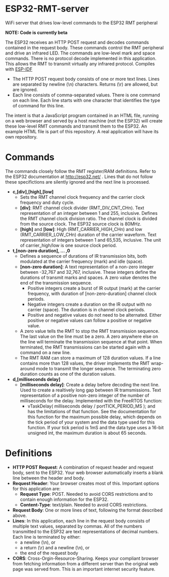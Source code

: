 # ESP32-RMT-server
WiFi server that drives low-level commands to the ESP32 RMT peripheral

__NOTE: Code is currently beta__

The ESP32 receives an HTTP POST request and decodes commands contained in the request body.
These commands control the RMT peripheral and drive an infrared LED.
The commands are low-level mark and space commands.
There is no protocol decode implemented in this application.
This allows the RMT to transmit virtually any infrared protocol.
Compiles with [ESP-IDF](https://github.com/espressif/esp-idf)

* The HTTP POST request body consists of one or more text lines. Lines are separated by newline (\n) characters. Returns (\r) are allowed, but are ignored.
* Each line consists of comma-separated values. There is one command on each line. Each line starts with one character that identifies the type of command for this line.

The intent is that a JavaScript program contained in an HTML file, running on a web browser and served by a host machine (not the ESP32) will create these low-level RMT commands and transmit them to the ESP32. An example HTML file is part of this repository. A real application will have its own repository.

# Commands

The commands closely follow the RMT register/RAM definitions. Refer to the ESP32 documentation at http://esp32.net/ .
Lines that do not follow these specifictions are silently ignored and the next line is processed.
* __c,[div],[high],[low]__
  * Sets the RMT channel clock frequency and the carrier clock frequency and duty cycle.
  * __[div]__: RMT channel clock divider (RMT_DIV_CNT_CHn). Text representation of an integer between 1 and 255, inclusive. Defines the RMT channel clock division ratio.  The channel clock is divided from the source clock.  The ESP32 source clock is 80MHz.
  * __[high]__ and __[low]__: High (RMT_CARRIER_HIGH_CHn) and low (RMT_CARRIER_LOW_CHn) duration of the carrier waveform. Text representation of integers between 1 and 65,535, inclusive. The unit of carrier_high/low is one source clock period.
* __t,[non-zero duration], ... ,0__
  * Defines a sequence of durations of IR transmission bits, both modulated at the carrier frequency (mark) and idle (space).
  * __[non-zero duration]__: A text representation of a non-zero integer between -32,767 and 32,767, inclusive. These integers define the durations of transmit marks and spaces. A zero value denotes the end of the transmission sequence.
    * Positive integers create a burst of IR output (mark) at the carrier frequency, with duration of [non-zero-duration] channel clock periods.
    * Negative integers create a duration on the IR output with no carrier (space).  The duration is in channel clock periods.
    * Positive and negative values do not need to be alternated. Either positive or negative values can follow a positive or negative value.
  * A zero value tells the RMT to stop the RMT transmission sequence.  The last value on the line must be a zero. A zero anywhere else on the line will terminate the transmission sequence at that point. When terminated, the RMT transmissions can be started again with a command on a new line.
  * The RMT RAM can store a maximum of 128 duration values. If a line contains more than 128 values, the driver implements the RMT wrap-around mode to transmit the longer sequence. The terminating zero duration counts as one of the duration values.
* __d,[milliseconds delay]__
  * __[milliseconds delay]__: Create a delay before decoding the next line. Used to create a realtively long gap between IR tramsmissions. Text representation of a positive non-zero integer of the number of milliseconds for the delay.  Implemented with the FreeRTOS function:
    * vTaskDelay( milliseconds delay / portTICK_PERIOD_MS ); and has the limitations of that function. See the documentation for this function for the maximum possible delay, which depends on the tick period of your system and the data type used for this function. If your tick period is 1mS and the data type uses a 16-bit unsigned int, the maximum duration is about 65 seconds.

# Definitions
* __HTTP POST Request__: A combination of request header and request body, sent to the ESP32. Your web browser automatically inserts a blank line between the header and body.
* __Request Header__: Your browser creates most of this.  Important options for this application are:
  * __Request Type__: POST. Needed to avoid CORS restrictions and to contain enough information for the ESP32.
  * __Content-Type__: text/plain. Needed to avoid CORS restrictions.
* __Request Body__: One or more lines of text, following the format described above.
* __Lines__: In this application, each line in the request body consists of multiple text values, separated by commas. All of the numbers transmitted to the ESP32 are text representations of decimal numbers. Each line is terminated by either:
  * a newline (\n), or
  * a return (\r) and a newline (\n), or
  * the end of the request body
* __CORS__: Cross-Orgin-Resource-Sharing. Keeps your compliant browser from fetching information from a different server than the original web page was served from. This is an important internet security feature.
